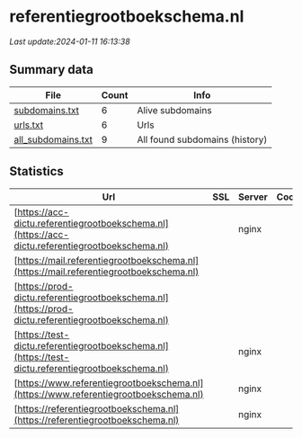 # referentiegrootboekschema.nl
*Last update:2024-01-11 16:13:38*
## Summary data
| File       | Count | Info |
|------------|-------|------|
|[subdomains.txt](/data/referentiegrootboekschema/subdomains.txt)|6|Alive subdomains|
|[urls.txt](/data/referentiegrootboekschema/urls.txt)|6|Urls|
|[all_subdomains.txt](/data/referentiegrootboekschema/all_subdomains.txt)|9|All found subdomains (history)|
## Statistics
| Url | SSL | Server | Cookie | HSTS | CSP | XFO | XXP | RP | Tech |
|------------|-------|------|------|------|------|------|------|------|------|
|[https://acc-dictu.referentiegrootboekschema.nl](https://acc-dictu.referentiegrootboekschema.nl)| |nginx| | | | | |:white_check_mark: | |Basic Nginx| |
|[https://mail.referentiegrootboekschema.nl](https://mail.referentiegrootboekschema.nl)| | | | | | | |:white_check_mark: | |Nginx| |
|[https://prod-dictu.referentiegrootboekschema.nl](https://prod-dictu.referentiegrootboekschema.nl)| | | | | | | |:white_check_mark: | |Drupal:10 HSTS Nginx...| |
|[https://test-dictu.referentiegrootboekschema.nl](https://test-dictu.referentiegrootboekschema.nl)| |nginx| | | | | |:white_check_mark: | |Basic Nginx| |
|[https://www.referentiegrootboekschema.nl](https://www.referentiegrootboekschema.nl)| |nginx| |:white_check_mark: | |:white_check_mark: | |:white_check_mark: | |:white_check_mark: | |Drupal:10 HSTS Nginx...| |
|[https://referentiegrootboekschema.nl](https://referentiegrootboekschema.nl)| |nginx| |:white_check_mark: | |:white_check_mark: | |:white_check_mark: | |:white_check_mark: | |Drupal:10 HSTS Nginx...| |